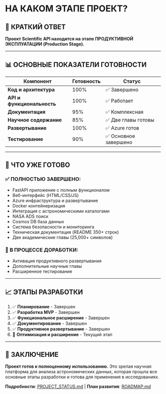# НА КАКОМ ЭТАПЕ ПРОЕКТ?

## 🎯 **КРАТКИЙ ОТВЕТ**

**Проект Scientific API находится на этапе ПРОДУКТИВНОЙ ЭКСПЛУАТАЦИИ (Production Stage).**

---

## 📊 **ОСНОВНЫЕ ПОКАЗАТЕЛИ ГОТОВНОСТИ**

| Компонент | Готовность | Статус |
|-----------|------------|--------|
| **Код и архитектура** | 100% | ✅ Завершено |
| **API и функциональность** | 100% | ✅ Работает |
| **Документация** | 95% | ✅ Комплексная |
| **Научное содержание** | 85% | ✅ Две главы готовы |
| **Развертывание** | 100% | ✅ Azure готов |
| **Тестирование** | 90% | ✅ Основное завершено |

---

## 🚀 **ЧТО УЖЕ ГОТОВО**

### ✅ **ПОЛНОСТЬЮ ЗАВЕРШЕНО:**
- FastAPI приложение с полным функционалом
- Веб-интерфейс (HTML/CSS/JS)
- Azure инфраструктура и развертывание
- Docker контейнеризация
- Интеграция с астрономическими каталогами
- NASA ADS поиск
- Cosmos DB база данных
- Система безопасности и мониторинга
- Техническая документация (README 350+ строк)
- Две академические главы (25,000+ символов)

### 🔄 **В ПРОЦЕССЕ ДОРАБОТКИ:**
- Активация продуктивного развертывания
- Дополнительные научные главы
- Расширенное тестирование

---

## 📈 **ЭТАПЫ РАЗРАБОТКИ**

1. ✅ **Планирование** - Завершен
2. ✅ **Разработка MVP** - Завершен  
3. ✅ **Функциональное расширение** - Завершен
4. ✅ **Документирование** - Завершен
5. ✅ **Продуктивное развертывание** - Завершен
6. 🔄 **Оптимизация и расширение** - Текущий этап

---

## 🎯 **ЗАКЛЮЧЕНИЕ**

**Проект готов к полноценному использованию.** Это зрелая научная платформа для анализа астрономических данных, которая прошла все основные этапы разработки и готова для применения в исследованиях.

**Подробности**: [PROJECT_STATUS.md](PROJECT_STATUS.md) | **План развития**: [ROADMAP.md](ROADMAP.md)